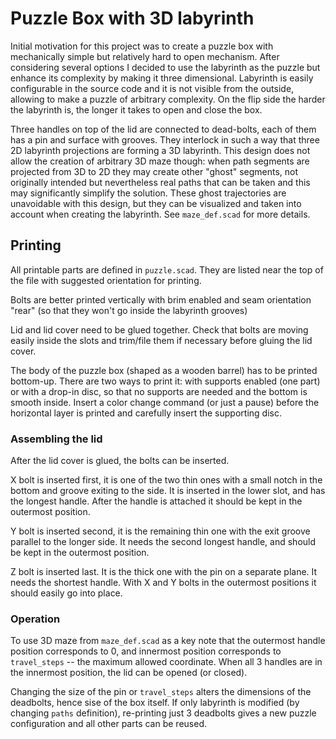 
# Puzzle Box with 3D labyrinth

Initial motivation for this project was to create a puzzle box with mechanically simple but relatively hard to open mechanism.
After considering several options I decided to use the labyrinth as the puzzle but enhance its complexity by making it three dimensional.
Labyrinth is easily configurable in the source code and it is not visible from the outside, allowing to make a puzzle of arbitrary complexity.
On the flip side the harder the labyrinth is, the longer it takes to open and close the box.

Three handles on top of the lid are connected to dead-bolts, each of them has a pin and surface with grooves.
They interlock in such a way that three 2D labyrinth projections are forming a 3D labyrinth.
This design does not allow the creation of arbitrary 3D maze though: when path segments are projected from 3D to 2D they may create other "ghost" segments,
not originally intended but nevertheless real paths that can be taken and this may significantly simplify the solution.
These ghost trajectories are unavoidable with this design, but they can be visualized and taken into account when creating the labyrinth.
See `maze_def.scad` for more details.

## Printing

All printable parts are defined in `puzzle.scad`. They are listed near the top of the file with suggested orientation for printing.

Bolts are better printed vertically with brim enabled and seam orientation "rear" (so that they won't go inside the labyrinth grooves)

Lid and lid cover need to be glued together.
Check that bolts are moving easily inside the slots and trim/file them if necessary before gluing the lid cover.

The body of the puzzle box (shaped as a wooden barrel) has to be printed bottom-up.
There are two ways to print it: with supports enabled (one part) or with a drop-in disc, so that no supports are needed and the bottom is smooth inside.
Insert a color change command (or just a pause) before the horizontal layer is printed and carefully insert the supporting disc.

### Assembling the lid

After the lid cover is glued, the bolts can be inserted.

X bolt is inserted first, it is one of the two thin ones with a small notch in the bottom and groove exiting to the side. 
It is inserted in the lower slot, and has the longest handle. After the handle is attached it should be kept in the outermost position.

Y bolt is inserted second, it is the remaining thin one with the exit groove parallel to the longer side.
It needs the second longest handle, and should be kept in the outermost position.

Z bolt is inserted last. It is the thick one with the pin on a separate plane. 
It needs the shortest handle. With X and Y bolts in the outermost positions it should easily go into place.

### Operation

To use 3D maze from `maze_def.scad` as a key note that the outermost handle position corresponds to 0,
and innermost position corresponds to `travel_steps` -- the maximum allowed coordinate. 
When all 3 handles are in the innermost position, the lid can be opened (or closed).

Changing the size of the pin or `travel_steps` alters the dimensions of the deadbolts, hence sise of the box itself.
If only labyrinth is modified (by changing `paths` definition),
re-printing just 3 deadbolts gives a new puzzle configuration and all other parts can be reused.
